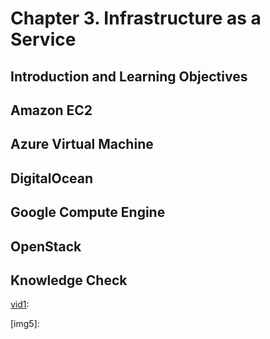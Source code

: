 # Chapter 3. Infrastructure as a Service


## Introduction and Learning Objectives




## Amazon EC2




## Azure Virtual Machine




## DigitalOcean




## Google Compute Engine




## OpenStack




## Knowledge Check




[vid1]: 
[vid1]: 
[vid1]: 
[vid1]: 
[vid1]: 

[img1]: 
[img2]: 
[img3]: 
[img4]: 
[img5]: 

